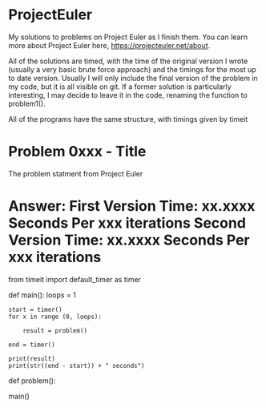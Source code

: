 # ProjectEuler

My solutions to problems on Project Euler as I finish them. You can learn more about Project Euler here, https://projecteuler.net/about.

All of the solutions are timed, with the time of the original version I wrote (usually a very basic brute force approach) and the timings for the most up to date version. Usually I will only include the final version of the problem in my code, but it is all visible on git. If a former solution is particularly interesting, I may decide to leave it in the code, renaming the function to problem1().

All of the programs have the same structure, with timings given by timeit

Problem 0xxx - Title
===============================================================================
The problem statment from Project Euler

Answer: 
First Version Time: xx.xxxx Seconds Per xxx iterations
Second Version Time: xx.xxxx Seconds Per xxx iterations
===============================================================================

from timeit import default_timer as timer

def main():
    loops = 1

    start = timer()
    for x in range (0, loops):

        result = problem()

    end = timer()

    print(result)
    print(str((end - start)) + " seconds") 

def problem():

main()
